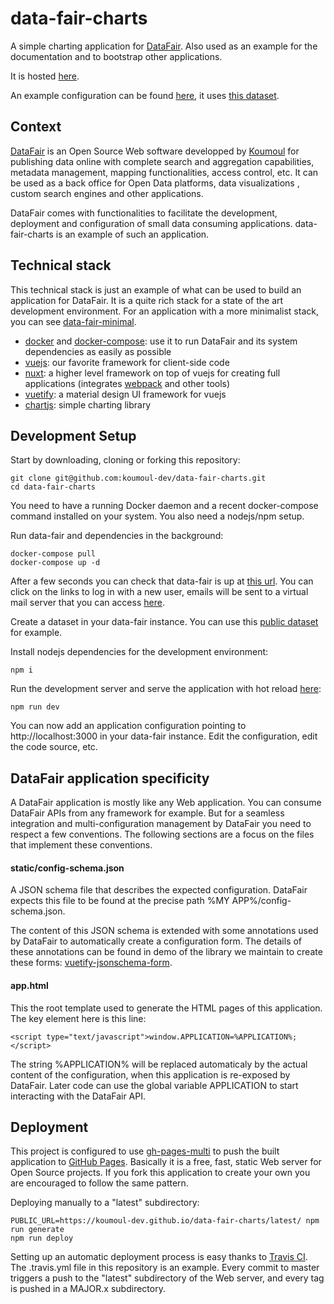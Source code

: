 # data-fair-charts

A simple charting application for [DataFair](https://koumoul-dev.github.io/data-fair/). Also used as an example for the documentation and to bootstrap other applications.

It is hosted [here](https://koumoul-dev.github.io/data-fair-charts/).

An example configuration can be found [here](https://koumoul.com/s/data-fair/application/data-fair-charts/config), it uses [this dataset](https://koumoul.com/s/data-fair/dataset/population-communes/description).

## Context

[DataFair](https://koumoul-dev.github.io/data-fair/) is an Open Source Web software developped by [Koumoul](https://koumoul.com) for publishing data online with complete search and aggregation capabilities, metadata management, mapping functionalities, access control, etc. It can be used as a back office for Open Data platforms, data visualizations , custom search engines and other applications.

DataFair comes with functionalities to facilitate the development, deployment and configuration of small data consuming applications. data-fair-charts is an example of such an application.

## Technical stack

This technical stack is just an example of what can be used to build an application for DataFair. It is a quite rich stack for a state of the art development environment. For an application with a more minimalist stack, you can see [data-fair-minimal](https://github.com/koumoul-dev/data-fair-minimal).

  - [docker](https://www.docker.com/) and [docker-compose](https://docs.docker.com/compose/): use it to run DataFair and its system dependencies as easily as possible
  - [vuejs](https://vuejs.org/): our favorite framework for client-side code
  - [nuxt](https://nuxtjs.org/guide): a higher level framework on top of vuejs for creating full applications (integrates [webpack](https://webpack.js.org/) and other tools)
  - [vuetify](https://vuetifyjs.com/en/): a material design UI framework for vuejs
  - [chartjs](https://www.chartjs.org/): simple charting library

## Development Setup

Start by downloading, cloning or forking this repository:

    git clone git@github.com:koumoul-dev/data-fair-charts.git
    cd data-fair-charts

You need to have a running Docker daemon and a recent docker-compose command installed on your system. You also need a nodejs/npm setup.

Run data-fair and dependencies in the background:

    docker-compose pull
    docker-compose up -d

After a few seconds you can check that data-fair is up at [this url](http://localhost:8080). You can click on the links to log in with a new user, emails will be sent to a virtual mail server that you can access [here](http://localhost:1080/#/).

Create a dataset in your data-fair instance. You can use this [public dataset](https://koumoul.com/s/data-fair/dataset/population-communes/description) for example.

Install nodejs dependencies for the development environment:

    npm i

Run the development server and serve the application with hot reload [here](http://localhost:3000):

    npm run dev

You can now add an application configuration pointing to http://localhost:3000 in your data-fair instance. Edit the configuration, edit the code source, etc.

## DataFair application specificity

A DataFair application is mostly like any Web application. You can consume DataFair APIs from any framework for example. But for a seamless integration and multi-configuration management by DataFair you need to respect a few conventions. The following sections are a focus on the files that implement these conventions.

#### static/config-schema.json

A JSON schema file that describes the expected configuration. DataFair expects this file to be found at the precise path %MY APP%/config-schema.json.

The content of this JSON schema is extended with some annotations used by DataFair to automatically create a configuration form. The details of these annotations can be found in demo of the library we maintain to create these forms:  [vuetify-jsonschema-form](https://github.com/koumoul-dev/vuetify-jsonschema-form).

#### app.html

This the root template used to generate the HTML pages of this application. The key element here is this line:

    <script type="text/javascript">window.APPLICATION=%APPLICATION%;</script>

The string %APPLICATION% will be replaced automaticaly by the actual content of the configuration, when this application is re-exposed by DataFair. Later code can use the global variable APPLICATION to start interacting with the DataFair API.

## Deployment

This project is configured to use [gh-pages-multi](https://github.com/koumoul-dev/gh-pages-multi) to push the built application to [GitHub Pages](https://pages.github.com/). Basically it is a free, fast, static Web server for Open Source projects. If you fork this application to create your own you are encouraged to follow the same pattern.

Deploying manually to a "latest" subdirectory:

    PUBLIC_URL=https://koumoul-dev.github.io/data-fair-charts/latest/ npm run generate
    npm run deploy

Setting up an automatic deployment process is easy thanks to [Travis CI](travis-ci.org). The .travis.yml file in this repository is an example. Every commit to master triggers a push to the "latest" subdirectory of the Web server, and every tag is pushed in a MAJOR.x subdirectory.
